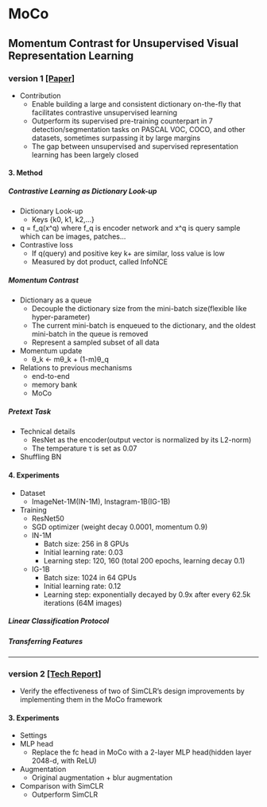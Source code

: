 # MoCo
## Momentum Contrast for Unsupervised Visual Representation Learning

### version 1 [[Paper]](https://arxiv.org/abs/1911.05722)
- Contribution
    - Enable building a large and consistent dictionary on-the-fly that facilitates contrastive unsupervised learning
    - Outperform its supervised pre-training counterpart in 7 detection/segmentation tasks on PASCAL VOC, COCO, and other datasets, sometimes surpassing it by large margins
    - The gap between unsupervised and supervised representation learning has been largely closed
#### 3. Method
##### Contrastive Learning as Dictionary Look-up
- Dictionary Look-up
    - Keys {k0, k1, k2,...}
- q = f_q(x^q) where f_q is encoder network and x^q is query sample which can be images, patches... 
- Contrastive loss
    - If q(query) and positive key k+ are similar, loss value is low
    - Measured by dot product, called InfoNCE
##### Momentum Contrast
- Dictionary as a queue
    - Decouple the dictionary size from the mini-batch size(flexible like hyper-parameter)
    - The current mini-batch is enqueued to the dictionary, and the oldest mini-batch in the queue is removed
    - Represent a sampled subset of all data
- Momentum update
    - θ_k <- mθ_k + (1-m)θ_q
- Relations to previous mechanisms
    - end-to-end
    - memory bank
    - MoCo
##### Pretext Task
- Technical details
    - ResNet as the encoder(output vector is normalized by its L2-norm)
    - The temperature τ is set as 0.07
- Shuffling BN
#### 4. Experiments
- Dataset
    - ImageNet-1M(IN-1M), Instagram-1B(IG-1B)
- Training
    - ResNet50
    - SGD optimizer (weight decay 0.0001, momentum 0.9)
    - IN-1M
        - Batch size: 256 in 8 GPUs
        - Initial learning rate: 0.03
        - Learning step: 120, 160 (total 200 epochs, learning decay 0.1)
    - IG-1B
        - Batch size: 1024 in 64 GPUs
        - Initial learning rate: 0.12
        - Learning step: exponentially decayed by 0.9x after every 62.5k iterations (64M images)
##### Linear Classification Protocol
##### Transferring Features

---
### version 2 [[Tech Report]](https://arxiv.org/abs/2003.04297)
- Verify the effectiveness of two of SimCLR’s design improvements by implementing them in the MoCo framework
#### 3. Experiments
- Settings
- MLP head
    - Replace the fc head in MoCo with a 2-layer MLP head(hidden layer 2048-d, with ReLU)
- Augmentation
    - Original augmentation + blur augmentation
- Comparison with SimCLR
    - Outperform SimCLR